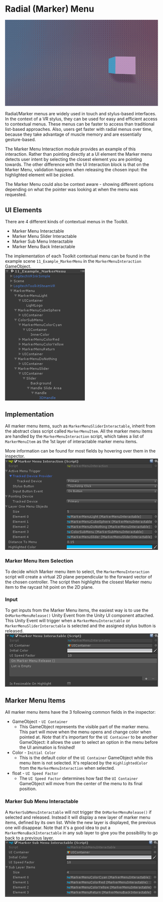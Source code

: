 # Radial (Marker) Menu

![Marker Menu Banner](../Images/Toolkit/MarkerMenu/Banner_MarkerMenu.gif)

Radial/Marker menus are widely used in touch and stylus-based interfaces. In the context of a VR stylus, they can be used for easy and efficient access to contextual menus. These menus can be faster to access than traditional list-based approaches. Also, users get faster with radial menus over time, because they take advantage of muscle memory and are essentially gesture-based.

The Marker Menu Interaction module provides an example of this interaction. Rather than pointing directly at a UI element the Marker menu detects user intent by selecting the closest element you are pointing towards. The other difference with the UI Interaction block is that on the Marker Menu, validation happens when releasing the chosen input: the highlighted element will be picked.

The Marker Menu could also be context aware - showing different options depending on what the pointer was looking at when the menu was requested.


## UI Elements
There are 4 different kinds of contextual menus in the Toolkit.
*  Marker Menu Interactable
*  Marker Menu Slider Interactable
*  Marker Sub Menu Interactable
*  Marker Menu Back Interactable

The implementation of each Toolkit contextual menu can be found in the example scene `11_Example_MarkerMenu` in the `MarkerMenuInteraction` GameObject.
<br>
![Marker Menu Hierarchy](../Images/Toolkit/MarkerMenu/Hierarchy_MarkerMenuScene.png)

## Implementation
All marker menu items, such as `MarkerMenuSliderInteractable`, inherit from the abstract class script called `MarkerMenuItem`. All the marker menu items are handled by the `MarkerMenuInteraction` script, which takes a list of `MarkerMenuItem` as the 1st layer of interactable marker menu items.

More information can be found for most fields by hovering over them in the inspector.
<br>
![Marker Menu info](../Images/Toolkit/MarkerMenu/Inspector_MarkerMenuInteraction.png)

### Marker Menu Item Selection
To decide which Marker menu item to select, the `MarkerMenuInteraction` script will create a virtual 2D plane perpendicular to the forward vector of the chosen controller. The script then highlights the closest Marker menu item to the raycast hit point on the 2D plane.

### Input
To get inputs from the Marker Menu items, the easiest way is to use the `OnMarkerMenuRelease()` Unity Event from the Unity UI component attached. This Unity Event will trigger when a `MarkerMenuInteractable` or `MarkerMenuSliderInteractable` is selected and the assigned stylus button is released.<br>
![Marker Menu Unity Event](../Images/Toolkit/MarkerMenu/Inspector_MarkerMenuInteractible.png)

## Marker Menu Items
All marker menu items have the 3 following common fields in the inspector:
*  GameObject - `UI Container`
   * This GameObject represents the visible part of the marker menu. This part will move when the menu opens and change color when pointed at. *Note* that it's important for the `UI Container` to be another GameObject: it allows the user to select an option in the menu before the UI animation is finished!<br>
*  Color - `Initial Color`
    * This is the default color of the `UI Container` GameObject while this menu item is not selected. It's replaced by the `HighlightedColor` from the `MarkerMenuInteraction` when selected.<br>
*  float - `UI Speed Factor`
    * The `UI Speed Factor` determines how fast the `UI Container` GameObject will move from the center of the menu to its final position.


### Marker Sub Menu Interactable
A `MarkerSubMenuInteractable` will not trigger the `OnMarkerMenuRelease()` if selected and released. Instead it will display a new layer of marker menu items, defined by its own list. While the new layer is displayed, the previous one will disappear. Note that it's a good idea to put a `MarkerMenuBackInteractable` in any sub layer to give you the possibility to go back to a previous layer.<br>
![Marker Sub Menu info](../Images/Toolkit/MarkerMenu/Inspector_MarkerSubMenuInteractable.png)
